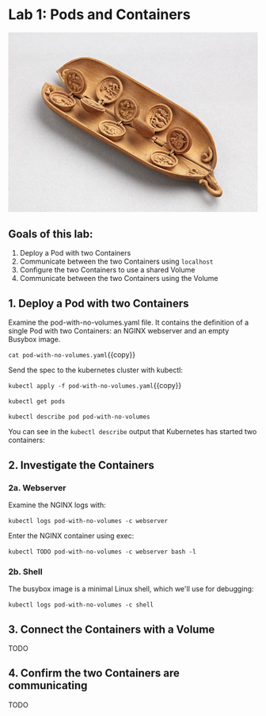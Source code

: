 # Lab 1: Pods and Containers

![Volume](./assets/wood-pea-pod-3.png)

## Goals of this lab:

1. Deploy a Pod with two Containers
1. Communicate between the two Containers using `localhost`
1. Configure the two Containers to use a shared Volume
1. Communicate between the two Containers using the Volume

## 1. Deploy a Pod with two Containers

Examine the pod-with-no-volumes.yaml file. It contains the definition of a single Pod with two Containers: an NGINX webserver and an empty Busybox image.

`cat pod-with-no-volumes.yaml`{{copy}}

Send the spec to the kubernetes cluster with kubectl:

`kubectl apply -f pod-with-no-volumes.yaml`{{copy}}

`kubectl get pods`

`kubectl describe pod pod-with-no-volumes`

You can see in the `kubectl describe` output that Kubernetes has started two containers:

## 2. Investigate the Containers

### 2a. Webserver

Examine the NGINX logs with:

`kubectl logs pod-with-no-volumes -c webserver`

Enter the NGINX container using exec:

`kubectl TODO pod-with-no-volumes -c webserver bash -l`

### 2b. Shell

The busybox image is a minimal Linux shell, which we'll use for debugging:

`kubectl logs pod-with-no-volumes -c shell`

## 3. Connect the Containers with a Volume

TODO

## 4. Confirm the two Containers are communicating

TODO